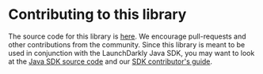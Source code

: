 Contributing to this library
============================

The source code for this library is [here](https://github.com/launchdarkly/java-dynamodb-store). We encourage pull-requests and other contributions from the community. Since this library is meant to be used in conjunction with the LaunchDarkly Java SDK, you may want to look at the [Java SDK source code](https://github.com/launchdarkly/java-client) and our [SDK contributor's guide](http://docs.launchdarkly.com/docs/sdk-contributors-guide).

